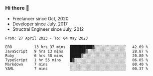 ### Hi there 👋

- Freelancer since Oct, 2020
- Developer since July, 2017
- Structral Engineer since July, 2012

<!--START_SECTION:waka-->

```text
From: 27 April 2023 - To: 04 May 2023

ERB          13 hrs 37 mins  ██████████▓░░░░░░░░░░░░░░   42.69 %
JavaScript   9 hrs 13 mins   ███████▒░░░░░░░░░░░░░░░░░   28.87 %
Ruby         6 hrs 38 mins   █████▒░░░░░░░░░░░░░░░░░░░   20.80 %
TypeScript   1 hr 55 mins    █▓░░░░░░░░░░░░░░░░░░░░░░░   06.05 %
Markdown     7 mins          ░░░░░░░░░░░░░░░░░░░░░░░░░   00.40 %
YAML         7 mins          ░░░░░░░░░░░░░░░░░░░░░░░░░   00.37 %
```

<!--END_SECTION:waka-->
